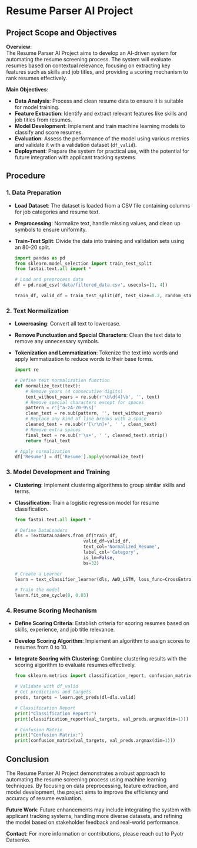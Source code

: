 # Resume Parser AI Project

## Project Scope and Objectives

**Overview**:  
The Resume Parser AI Project aims to develop an AI-driven system for automating the resume screening process. The system will evaluate resumes based on contextual relevance, focusing on extracting key features such as skills and job titles, and providing a scoring mechanism to rank resumes effectively.

**Main Objectives**:
- **Data Analysis**: Process and clean resume data to ensure it is suitable for model training.
- **Feature Extraction**: Identify and extract relevant features like skills and job titles from resumes.
- **Model Development**: Implement and train machine learning models to classify and score resumes.
- **Evaluation**: Assess the performance of the model using various metrics and validate it with a validation dataset (`df_valid`).
- **Deployment**: Prepare the system for practical use, with the potential for future integration with applicant tracking systems.

## Procedure

### 1. Data Preparation

- **Load Dataset**: The dataset is loaded from a CSV file containing columns for job categories and resume text.
- **Preprocessing**: Normalize text, handle missing values, and clean up symbols to ensure uniformity.
- **Train-Test Split**: Divide the data into training and validation sets using an 80-20 split.

    ```python
    import pandas as pd
    from sklearn.model_selection import train_test_split
    from fastai.text.all import *

    # Load and preprocess data
    df = pd.read_csv('data/filtered_data.csv', usecols=[1, 4])

    train_df, valid_df = train_test_split(df, test_size=0.2, random_state=42)
    ```

### 2. Text Normalization

- **Lowercasing**: Convert all text to lowercase.
- **Remove Punctuation and Special Characters**: Clean the text data to remove any unnecessary symbols.
- **Tokenization and Lemmatization**: Tokenize the text into words and apply lemmatization to reduce words to their base forms.

    ```python
    import re

    # Define text normalization function
    def normalize_text(text):
        # Remove years (4 consecutive digits)
        text_without_years = re.sub(r'\b\d{4}\b', '', text)
        # Remove special characters except for spaces
        pattern = r'[^a-zA-Z0-9\s]'
        clean_text = re.sub(pattern, '', text_without_years)
        # Replace any kind of line breaks with a space
        cleaned_text = re.sub(r'[\r\n]+', ' ', clean_text)
        # Remove extra spaces
        final_text = re.sub(r'\s+', ' ', cleaned_text).strip()
        return final_text

    # Apply normalization
    df['Resume'] = df['Resume'].apply(normalize_text)
    ```

### 3. Model Development and Training

- **Clustering**: Implement clustering algorithms to group similar skills and terms.
- **Classification**: Train a logistic regression model for resume classification.

    ```python
    from fastai.text.all import *

    # Define DataLoaders
    dls = TextDataLoaders.from_df(train_df,
                              valid_df=valid_df,
                              text_col='Normalized_Resume',
                              label_col='Category',
                              is_lm=False,
                              bs=32)

    # Create a Learner
    learn = text_classifier_learner(dls, AWD_LSTM, loss_func=CrossEntropyLossFlat(), metrics=[accuracy])

    # Train the model
    learn.fit_one_cycle(8, 0.03)
    ```

### 4. Resume Scoring Mechanism

- **Define Scoring Criteria**: Establish criteria for scoring resumes based on skills, experience, and job title relevance.
- **Develop Scoring Algorithm**: Implement an algorithm to assign scores to resumes from 0 to 10.
- **Integrate Scoring with Clustering**: Combine clustering results with the scoring algorithm to evaluate resumes effectively.

    ```python
    from sklearn.metrics import classification_report, confusion_matrix

    # Validate with df_valid
    # Get predictions and targets
    preds, targets = learn.get_preds(dl=dls.valid)

    # Classification Report
    print("Classification Report:")
    print(classification_report(val_targets, val_preds.argmax(dim=1)))

    # Confusion Matrix
    print("Confusion Matrix:")
    print(confusion_matrix(val_targets, val_preds.argmax(dim=1)))
    ```

## Conclusion

The Resume Parser AI Project demonstrates a robust approach to automating the resume screening process using machine learning techniques. By focusing on data preprocessing, feature extraction, and model development, the project aims to improve the efficiency and accuracy of resume evaluation.

**Future Work**: Future enhancements may include integrating the system with applicant tracking systems, handling more diverse datasets, and refining the model based on stakeholder feedback and real-world performance.

**Contact**: For more information or contributions, please reach out to Pyotr Datsenko.
